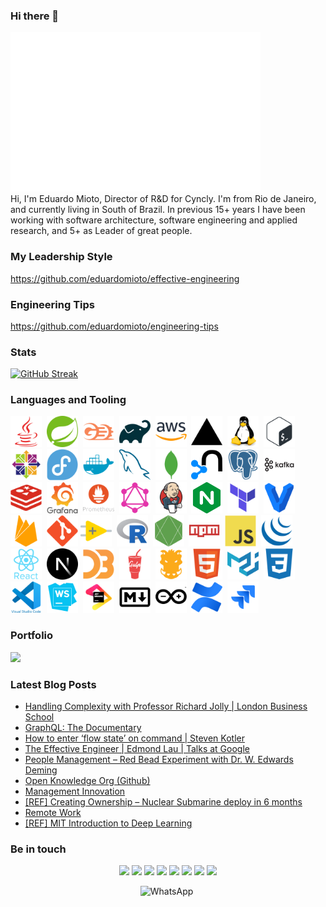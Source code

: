 ### Hi there 👋

<div>
  <div><img src="/metrics.terminal.svg" alt="Metrics" width="400"></div>
  <div> Hi, I'm Eduardo Mioto, Director of R&D for Cyncly. I'm from Rio de Janeiro, and currently living in South of Brazil. In previous 15+ years I have been working with software architecture, software engineering and applied research, and 5+ as Leader of great people. </div>
</div>



### My Leadership Style

https://github.com/eduardomioto/effective-engineering

### Engineering Tips

https://github.com/eduardomioto/engineering-tips

### Stats

[![GitHub Streak](http://github-readme-streak-stats.herokuapp.com?user=eduardomioto&theme=vue-dark&hide_border=true)](https://git.io/streak-stats)

### Languages and Tooling

<div>
  <img src="https://github.com/devicons/devicon/blob/master/icons/java/java-plain.svg" title="Java" alt="Java" width="50" height="50"/>&nbsp;
  <img src="https://github.com/devicons/devicon/blob/master/icons/spring/spring-original.svg" title="Spring" alt="Spring" width="50" height="50"/>&nbsp;
  <img src="https://github.com/devicons/devicon/blob/master/icons/gatling/gatling-original.svg" title="gatling" alt="gatling" width="50" height="50"/>&nbsp;
  <img src="https://github.com/devicons/devicon/blob/master/icons/gradle/gradle-original.svg" title="gradle" alt="gradle" width="50" height="50"/>&nbsp;
  <img src="https://github.com/devicons/devicon/blob/master/icons/amazonwebservices/amazonwebservices-original-wordmark.svg" title="AWS" alt="AWS" width="50" height="50"/>&nbsp;
  <img src="https://github.com/devicons/devicon/blob/master/icons/vercel/vercel-original.svg" title="Vercel" alt="AWS" width="50" height="50"/>&nbsp;
  <img src="https://github.com/devicons/devicon/blob/master/icons/linux/linux-original.svg" title="linux" alt="linux" width="50" height="50"/>&nbsp;
  <img src="https://github.com/devicons/devicon/blob/master/icons/bash/bash-plain.svg" title="bash" alt="bash" width="50" height="50"/>&nbsp;
  <img src="https://github.com/devicons/devicon/blob/master/icons/centos/centos-original.svg" title="centos" alt="centos" width="50" height="50"/>&nbsp;
  <img src="https://github.com/devicons/devicon/blob/master/icons/fedora/fedora-plain.svg" title="fedora" alt="fedora" width="50" height="50"/>&nbsp;
  <img src="https://github.com/devicons/devicon/blob/master/icons/docker/docker-plain.svg" title="docker" alt="docker" width="50" height="50"/>&nbsp;
  <img src="https://github.com/devicons/devicon/blob/master/icons/mysql/mysql-original.svg" title="MySQL"  alt="MySQL" width="50" height="50"/>&nbsp;
  <img src="https://github.com/devicons/devicon/blob/master/icons/mongodb/mongodb-plain.svg" title="mongodb" alt="mongodb" width="50" height="50"/>&nbsp;
  <img src="https://github.com/devicons/devicon/blob/master/icons/neo4j/neo4j-original.svg" title="neo4j" alt="neo4j" width="50" height="50"/>&nbsp;
  <img src="https://github.com/devicons/devicon/blob/master/icons/postgresql/postgresql-plain.svg" title="postgresql" alt="postgresql" width="50" height="50"/>&nbsp;
  <img src="https://github.com/devicons/devicon/blob/master/icons/apachekafka/apachekafka-original-wordmark.svg" title="apachekafka" alt="apachekafka" width="50" height="50"/>&nbsp;
  <img src="https://github.com/devicons/devicon/blob/master/icons/redis/redis-plain.svg" title="redis" alt="redis" width="50" height="50"/>&nbsp;
  <img src="https://github.com/devicons/devicon/blob/master/icons/grafana/grafana-original-wordmark.svg" title="grafana" alt="grafana" width="50" height="50"/>&nbsp;
  <img src="https://github.com/devicons/devicon/blob/master/icons/prometheus/prometheus-original-wordmark.svg" title="prometheus" alt="prometheus" width="50" height="50"/>&nbsp;
  <img src="https://github.com/devicons/devicon/blob/master/icons/graphql/graphql-plain.svg" title="graphql" alt="graphql" width="50" height="50"/>&nbsp;
  <img src="https://github.com/devicons/devicon/blob/master/icons/jenkins/jenkins-original.svg" title="jenkins" alt="jenkins" width="50" height="50"/>&nbsp;
  <img src="https://github.com/devicons/devicon/blob/master/icons/nginx/nginx-original.svg" title="nginx" alt="nginx" width="50" height="50"/>&nbsp;
  <img src="https://github.com/devicons/devicon/blob/master/icons/terraform/terraform-original.svg" title="terraform" alt="terraform" width="50" height="50"/>&nbsp;
  <img src="https://github.com/devicons/devicon/blob/master/icons/vagrant/vagrant-original.svg" title="vagrant" alt="vagrant" width="50" height="50"/>&nbsp;
  <img src="https://github.com/devicons/devicon/blob/master/icons/firebase/firebase-plain.svg" title="Firebase" alt="Firebase" width="50" height="50"/>&nbsp;
  <img src="https://github.com/devicons/devicon/blob/master/icons/git/git-plain.svg" title="Git" **alt="Git" width="50" height="50"/>
  <img src="https://github.com/devicons/devicon/blob/master/icons/labview/labview-original.svg" title="labview" alt="labview" width="50" height="50"/>&nbsp;
  <img src="https://github.com/devicons/devicon/blob/master/icons/r/r-original.svg" title="r" alt="r" width="50" height="50"/>&nbsp;
  <img src="https://github.com/devicons/devicon/blob/master/icons/nodejs/nodejs-plain.svg" title="NodeJS" alt="NodeJS" width="50" height="50"/>&nbsp;
  <img src="https://github.com/devicons/devicon/blob/master/icons/npm/npm-original-wordmark.svg" title="npm" alt="npm" width="50" height="50"/>&nbsp;  
  <img src="https://github.com/devicons/devicon/blob/master/icons/javascript/javascript-original.svg" title="JavaScript" alt="JavaScript" width="50" height="50"/>&nbsp;
  <img src="https://github.com/devicons/devicon/blob/master/icons/jquery/jquery-plain.svg" title="jquery" alt="jquery" width="50" height="50"/>&nbsp;
  <img src="https://github.com/devicons/devicon/blob/master/icons/react/react-original-wordmark.svg" title="React" alt="React" width="50" height="50"/>&nbsp;
  <img src="https://github.com/devicons/devicon/blob/master/icons/nextjs/nextjs-original.svg" title="Nextjs" alt="React" width="50" height="50"/>&nbsp;
  <img src="https://github.com/devicons/devicon/blob/master/icons/d3js/d3js-plain.svg" title="d3js" alt="d3js" width="50" height="50"/>&nbsp;
  <img src="https://github.com/devicons/devicon/blob/master/icons/gulp/gulp-plain.svg" title="gulp" alt="gulp" width="50" height="50"/>&nbsp;
  <img src="https://github.com/devicons/devicon/blob/master/icons/grunt/grunt-plain.svg" title="grunt" alt="grunt" width="50" height="50"/>&nbsp;
  <img src="https://github.com/devicons/devicon/blob/master/icons/html5/html5-original.svg" title="HTML5" alt="HTML" width="50" height="50"/>&nbsp;
  <img src="https://github.com/devicons/devicon/blob/master/icons/materialui/materialui-original.svg" title="Material UI" alt="Material UI" width="50" height="50"/>&nbsp;
  <img src="https://github.com/devicons/devicon/blob/master/icons/css3/css3-plain.svg"  title="CSS3" alt="CSS" width="50" height="50"/>&nbsp;
  <img src="https://github.com/devicons/devicon/blob/master/icons/vscode/vscode-original-wordmark.svg" title="vscode" alt="vscode" width="50" height="50"/>&nbsp;
  <img src="https://github.com/devicons/devicon/blob/master/icons/webstorm/webstorm-plain.svg" title="webstorm" alt="webstorm" width="50" height="50"/>&nbsp;
  <img src="https://github.com/devicons/devicon/blob/master/icons/jetbrains/jetbrains-original.svg" title="jetbrains" alt="jetbrains" width="50" height="50"/>&nbsp;
  <img src="https://github.com/devicons/devicon/blob/master/icons/markdown/markdown-original.svg" title="markdown" alt="markdown" width="50" height="50"/>&nbsp;
  <img src="https://github.com/devicons/devicon/blob/master/icons/arduino/arduino-plain.svg" title="arduino" alt="arduino" width="50" height="50"/>&nbsp;
  <img src="https://github.com/devicons/devicon/blob/master/icons/confluence/confluence-original.svg" title="confluence" alt="confluence" width="50" height="50"/>&nbsp;
  <img src="https://github.com/devicons/devicon/blob/master/icons/jira/jira-original.svg" title="jira" alt="jira" width="50" height="50"/>&nbsp;
</div>

### Portfolio

[<img src="/portfolio.gif">](http://eduardomioto.com/)

### Latest Blog Posts

<!-- BLOG-POST-LIST:START -->
- [Handling Complexity with Professor Richard Jolly | London Business School](https://eduardomiotoblog.wordpress.com/2022/12/29/handling-complexity-with-professor-richard-jolly-london-business-school/)
- [GraphQL: The Documentary](https://eduardomiotoblog.wordpress.com/2022/12/12/graphql-the-documentary/)
- [How to enter ‘flow state’ on command | Steven Kotler](https://eduardomiotoblog.wordpress.com/2022/12/12/how-to-enter-flow-state-on-command-steven-kotler/)
- [The Effective Engineer | Edmond Lau | Talks at Google](https://eduardomiotoblog.wordpress.com/2022/12/12/the-effective-engineer-edmond-lau-talks-at-google/)
- [People Management – Red Bead Experiment with Dr. W. Edwards Deming](https://eduardomiotoblog.wordpress.com/2022/06/03/people-management-red-bead-experiment-with-dr-w-edwards-deming/)
- [Open Knowledge Org &lpar;Github&rpar;](https://eduardomiotoblog.wordpress.com/2021/04/28/open-knowledge-org-github/)
- [Management Innovation](https://eduardomiotoblog.wordpress.com/2021/04/17/what-is-innovation-management-by-dr-julian-birkinshaw/)
- [[REF] Creating Ownership – Nuclear Submarine deploy in 6 months](https://eduardomiotoblog.wordpress.com/2020/08/25/ref-creating-ownership-nuclear-submarine-deploy-in-6-months/)
- [Remote Work](https://eduardomiotoblog.wordpress.com/2020/08/24/remote-work/)
- [[REF] MIT Introduction to Deep Learning](https://eduardomiotoblog.wordpress.com/2020/07/19/ref-mit-introduction-to-deep-learning/)
<!-- BLOG-POST-LIST:END -->



### Be in touch

<p align="center">
<a href="https://metrics.lecoq.io/insights/eduardomioto"><img src="https://img.shields.io/badge/-Metrics-514747?style=flat&logo=Google-Chrome&logoColor=white"/></a>
<a href="mailto:mioto@mioto.com.br"><img src="https://img.shields.io/badge/-mioto@mioto.com.br-D14836?style=flat&logo=Gmail&logoColor=white"/></a>
<a href="https://www.eduardomioto.com"><img src="https://img.shields.io/badge/-eduardomioto.com-3423A6?style=flat&logo=Google-Chrome&logoColor=white"/></a>
<a href="https://eduardomiotoblog.wordpress.com/"><img src="https://img.shields.io/badge/-Blog-207196?style=flat&logo=Google-Chrome&logoColor=white"/></a>
<a href="https://linkedin.com/in/eduardomioto"><img src="https://img.shields.io/badge/-eduardomioto-0077B5?style=flat&logo=Linkedin&logoColor=white"/></a>
<a href="https://www.researchgate.net/profile/Eduardo-Santos-74"><img src="https://img.shields.io/badge/-ResearchGate-00CCBB?style=flat&logo=Google-Chrome&logoColor=white"/></a>
<a href="https://orcid.org/0000-0002-5998-8602"><img src="https://img.shields.io/badge/-ORCID-A5CD39?style=flat&logo=Google-Chrome&logoColor=white"/></a>
<a href="http://buscatextual.cnpq.br/buscatextual/visualizacv.do?id=K8391887Y9"><img src="https://img.shields.io/badge/-Lattes-005D9D?style=flat&logo=Google-Chrome&logoColor=white"/></a>
  
<div align="center">
  <img src="https://user-images.githubusercontent.com/3407254/213869236-36136a62-0e25-4603-ae84-32c75e70b855.png" title="WhatsApp" alt="WhatsApp" width="150" height="150"/>&nbsp;
</div>


</p>
